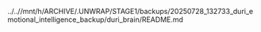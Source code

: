 ../..//mnt/h/ARCHIVE/.UNWRAP/STAGE1/backups/20250728_132733_duri_emotional_intelligence_backup/duri_brain/README.md